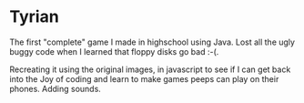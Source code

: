 # Tyrian
The first "complete" game I made in highschool using Java. Lost all the ugly buggy code when I learned that floppy disks go bad :-(.

Recreating it using the original images, in javascript to see if I can get back into the Joy of coding and learn to make games peeps can play on their phones. Adding sounds.
